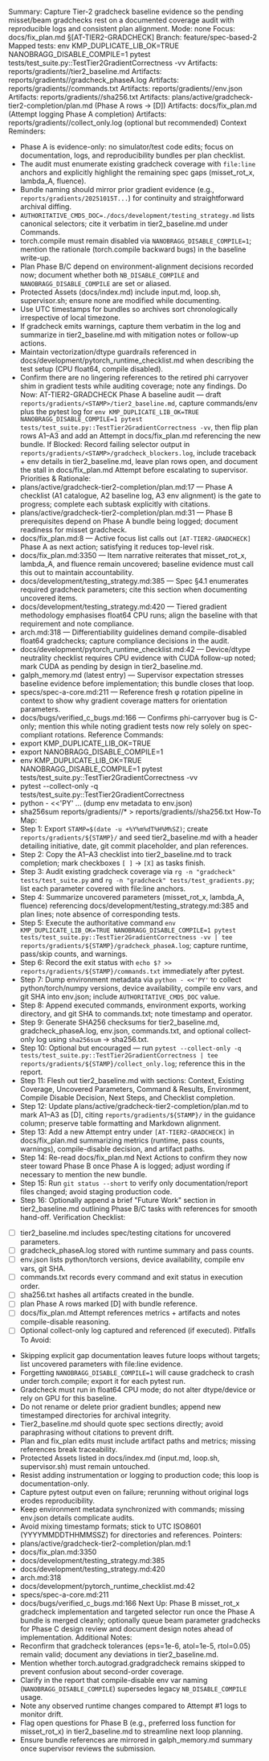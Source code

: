 Summary: Capture Tier-2 gradcheck baseline evidence so the pending misset/beam gradchecks rest on a documented coverage audit with reproducible logs and consistent plan alignment.
Mode: none
Focus: docs/fix_plan.md §[AT-TIER2-GRADCHECK]
Branch: feature/spec-based-2
Mapped tests: env KMP_DUPLICATE_LIB_OK=TRUE NANOBRAGG_DISABLE_COMPILE=1 pytest tests/test_suite.py::TestTier2GradientCorrectness -vv
Artifacts: reports/gradients/<STAMP>/tier2_baseline.md
Artifacts: reports/gradients/<STAMP>/gradcheck_phaseA.log
Artifacts: reports/gradients/<STAMP>/commands.txt
Artifacts: reports/gradients/<STAMP>/env.json
Artifacts: reports/gradients/<STAMP>/sha256.txt
Artifacts: plans/active/gradcheck-tier2-completion/plan.md (Phase A rows → [D])
Artifacts: docs/fix_plan.md (Attempt logging Phase A completion)
Artifacts: reports/gradients/<STAMP>/collect_only.log (optional but recommended)
Context Reminders:
- Phase A is evidence-only: no simulator/test code edits; focus on documentation, logs, and reproducibility bundles per plan checklist.
- The audit must enumerate existing gradcheck coverage with `file:line` anchors and explicitly highlight the remaining spec gaps (misset_rot_x, lambda_A, fluence).
- Bundle naming should mirror prior gradient evidence (e.g., `reports/gradients/20251015T...`) for continuity and straightforward archival diffing.
- `AUTHORITATIVE_CMDS_DOC=./docs/development/testing_strategy.md` lists canonical selectors; cite it verbatim in tier2_baseline.md under Commands.
- torch.compile must remain disabled via `NANOBRAGG_DISABLE_COMPILE=1`; mention the rationale (torch.compile backward bugs) in the baseline write-up.
- Plan Phase B/C depend on environment-alignment decisions recorded now; document whether both `NB_DISABLE_COMPILE` and `NANOBRAGG_DISABLE_COMPILE` are set or aliased.
- Protected Assets (docs/index.md) include input.md, loop.sh, supervisor.sh; ensure none are modified while documenting.
- Use UTC timestamps for bundles so archives sort chronologically irrespective of local timezone.
- If gradcheck emits warnings, capture them verbatim in the log and summarize in tier2_baseline.md with mitigation notes or follow-up actions.
- Maintain vectorization/dtype guardrails referenced in docs/development/pytorch_runtime_checklist.md when describing the test setup (CPU float64, compile disabled).
- Confirm there are no lingering references to the retired phi carryover shim in gradient tests while auditing coverage; note any findings.
Do Now: AT-TIER2-GRADCHECK Phase A baseline audit — draft `reports/gradients/<STAMP>/tier2_baseline.md`, capture commands/env plus the pytest log for `env KMP_DUPLICATE_LIB_OK=TRUE NANOBRAGG_DISABLE_COMPILE=1 pytest tests/test_suite.py::TestTier2GradientCorrectness -vv`, then flip plan rows A1–A3 and add an Attempt in docs/fix_plan.md referencing the new bundle.
If Blocked: Record failing selector output in `reports/gradients/<STAMP>/gradcheck_blockers.log`, include traceback + env details in tier2_baseline.md, leave plan rows open, and document the stall in docs/fix_plan.md Attempt before escalating to supervisor.
Priorities & Rationale:
- plans/active/gradcheck-tier2-completion/plan.md:17 — Phase A checklist (A1 catalogue, A2 baseline log, A3 env alignment) is the gate to progress; complete each subtask explicitly with citations.
- plans/active/gradcheck-tier2-completion/plan.md:31 — Phase B prerequisites depend on Phase A bundle being logged; document readiness for misset gradcheck.
- docs/fix_plan.md:8 — Active focus list calls out `[AT-TIER2-GRADCHECK]` Phase A as next action; satisfying it reduces top-level risk.
- docs/fix_plan.md:3350 — Item narrative reiterates that misset_rot_x, lambda_A, and fluence remain uncovered; baseline evidence must call this out to maintain accountability.
- docs/development/testing_strategy.md:385 — Spec §4.1 enumerates required gradcheck parameters; cite this section when documenting uncovered items.
- docs/development/testing_strategy.md:420 — Tiered gradient methodology emphasises float64 CPU runs; align the baseline with that requirement and note compliance.
- arch.md:318 — Differentiability guidelines demand compile-disabled float64 gradchecks; capture compliance decisions in the audit.
- docs/development/pytorch_runtime_checklist.md:42 — Device/dtype neutrality checklist requires CPU evidence with CUDA follow-up noted; mark CUDA as pending by design in tier2_baseline.md.
- galph_memory.md (latest entry) — Supervisor expectation stresses baseline evidence before implementation; this bundle closes that loop.
- specs/spec-a-core.md:211 — Reference fresh φ rotation pipeline in context to show why gradient coverage matters for orientation parameters.
- docs/bugs/verified_c_bugs.md:166 — Confirms phi-carryover bug is C-only; mention this while noting gradient tests now rely solely on spec-compliant rotations.
Reference Commands:
- export KMP_DUPLICATE_LIB_OK=TRUE
- export NANOBRAGG_DISABLE_COMPILE=1
- env KMP_DUPLICATE_LIB_OK=TRUE NANOBRAGG_DISABLE_COMPILE=1 pytest tests/test_suite.py::TestTier2GradientCorrectness -vv
- pytest --collect-only -q tests/test_suite.py::TestTier2GradientCorrectness
- python - <<'PY' ... (dump env metadata to env.json)
- sha256sum reports/gradients/<STAMP>/* > reports/gradients/<STAMP>/sha256.txt
How-To Map:
- Step 1: Export `STAMP=$(date -u +%Y%m%dT%H%M%SZ)`; create `reports/gradients/${STAMP}/` and seed tier2_baseline.md with a header detailing initiative, date, git commit placeholder, and plan references.
- Step 2: Copy the A1–A3 checklist into tier2_baseline.md to track completion; mark checkboxes `[ ]` → `[X]` as tasks finish.
- Step 3: Audit existing gradcheck coverage via `rg -n "gradcheck" tests/test_suite.py` and `rg -n "gradcheck" tests/test_gradients.py`; list each parameter covered with file:line anchors.
- Step 4: Summarize uncovered parameters (misset_rot_x, lambda_A, fluence) referencing docs/development/testing_strategy.md:385 and plan lines; note absence of corresponding tests.
- Step 5: Execute the authoritative command `env KMP_DUPLICATE_LIB_OK=TRUE NANOBRAGG_DISABLE_COMPILE=1 pytest tests/test_suite.py::TestTier2GradientCorrectness -vv | tee reports/gradients/${STAMP}/gradcheck_phaseA.log`; capture runtime, pass/skip counts, and warnings.
- Step 6: Record the exit status with `echo $? >> reports/gradients/${STAMP}/commands.txt` immediately after pytest.
- Step 7: Dump environment metadata via `python - <<'PY'` to collect python/torch/numpy versions, device availability, compile env vars, and git SHA into env.json; include `AUTHORITATIVE_CMDS_DOC` value.
- Step 8: Append executed commands, environment exports, working directory, and git SHA to commands.txt; note timestamp and operator.
- Step 9: Generate SHA256 checksums for tier2_baseline.md, gradcheck_phaseA.log, env.json, commands.txt, and optional collect-only log using `sha256sum` → sha256.txt.
- Step 10: Optional but encouraged — run `pytest --collect-only -q tests/test_suite.py::TestTier2GradientCorrectness | tee reports/gradients/${STAMP}/collect_only.log`; reference this in the report.
- Step 11: Flesh out tier2_baseline.md with sections: Context, Existing Coverage, Uncovered Parameters, Command & Results, Environment, Compile Disable Decision, Next Steps, and Checklist completion.
- Step 12: Update plans/active/gradcheck-tier2-completion/plan.md to mark A1–A3 as [D], citing `reports/gradients/${STAMP}/` in the guidance column; preserve table formatting and Markdown alignment.
- Step 13: Add a new Attempt entry under `[AT-TIER2-GRADCHECK]` in docs/fix_plan.md summarizing metrics (runtime, pass counts, warnings), compile-disable decision, and artifact paths.
- Step 14: Re-read docs/fix_plan.md Next Actions to confirm they now steer toward Phase B once Phase A is logged; adjust wording if necessary to mention the new bundle.
- Step 15: Run `git status --short` to verify only documentation/report files changed; avoid staging production code.
- Step 16: Optionally append a brief "Future Work" section in tier2_baseline.md outlining Phase B/C tasks with references for smooth hand-off.
Verification Checklist:
- [ ] tier2_baseline.md includes spec/testing citations for uncovered parameters.
- [ ] gradcheck_phaseA.log stored with runtime summary and pass counts.
- [ ] env.json lists python/torch versions, device availability, compile env vars, git SHA.
- [ ] commands.txt records every command and exit status in execution order.
- [ ] sha256.txt hashes all artifacts created in the bundle.
- [ ] plan Phase A rows marked [D] with bundle reference.
- [ ] docs/fix_plan.md Attempt references metrics + artifacts and notes compile-disable reasoning.
- [ ] Optional collect-only log captured and referenced (if executed).
Pitfalls To Avoid:
- Skipping explicit gap documentation leaves future loops without targets; list uncovered parameters with file:line evidence.
- Forgetting `NANOBRAGG_DISABLE_COMPILE=1` will cause gradcheck to crash under torch.compile; export it for each pytest run.
- Gradcheck must run in float64 CPU mode; do not alter dtype/device or rely on GPU for this baseline.
- Do not rename or delete prior gradient bundles; append new timestamped directories for archival integrity.
- Tier2_baseline.md should quote spec sections directly; avoid paraphrasing without citations to prevent drift.
- Plan and fix_plan edits must include artifact paths and metrics; missing references break traceability.
- Protected Assets listed in docs/index.md (input.md, loop.sh, supervisor.sh) must remain untouched.
- Resist adding instrumentation or logging to production code; this loop is documentation-only.
- Capture pytest output even on failure; rerunning without original logs erodes reproducibility.
- Keep environment metadata synchronized with commands; missing env.json details complicate audits.
- Avoid mixing timestamp formats; stick to UTC ISO8601 (YYYYMMDDTHHMMSSZ) for directories and references.
Pointers:
- plans/active/gradcheck-tier2-completion/plan.md:1
- docs/fix_plan.md:3350
- docs/development/testing_strategy.md:385
- docs/development/testing_strategy.md:420
- arch.md:318
- docs/development/pytorch_runtime_checklist.md:42
- specs/spec-a-core.md:211
- docs/bugs/verified_c_bugs.md:166
Next Up: Phase B misset_rot_x gradcheck implementation and targeted selector run once the Phase A bundle is merged cleanly; optionally queue beam parameter gradchecks for Phase C design review and document design notes ahead of implementation.
Additional Notes:
- Reconfirm that gradcheck tolerances (eps=1e-6, atol=1e-5, rtol=0.05) remain valid; document any deviations in tier2_baseline.md.
- Mention whether torch.autograd.gradgradcheck remains skipped to prevent confusion about second-order coverage.
- Clarify in the report that compile-disable env var naming (`NANOBRAGG_DISABLE_COMPILE`) supersedes legacy `NB_DISABLE_COMPILE` usage.
- Note any observed runtime changes compared to Attempt #1 logs to monitor drift.
- Flag open questions for Phase B (e.g., preferred loss function for misset_rot_x) in tier2_baseline.md to streamline next loop planning.
- Ensure bundle references are mirrored in galph_memory.md summary once supervisor reviews the submission.
